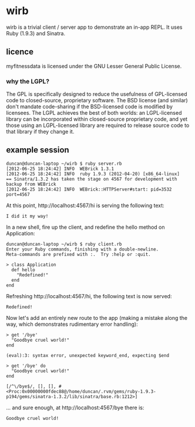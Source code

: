 wirb
====
wirb is a trivial client / server app to demonstrate an in-app REPL.  It uses Ruby (1.9.3) and Sinatra.

licence
-------
myfitnessdata is licensed under the GNU Lesser General Public License.

### why the LGPL?
The GPL is specifically designed to reduce the usefulness of GPL-licensed code to closed-source, proprietary software. The BSD license (and similar) don't mandate code-sharing if the BSD-licensed code is modified by licensees. The LGPL achieves the best of both worlds: an LGPL-licensed library can be incorporated within closed-source proprietary code, and yet those using an LGPL-licensed library are required to release source code to that library if they change it.

example session
---------------

    duncan@duncan-laptop ~/wirb $ ruby server.rb 
    [2012-06-25 18:24:42] INFO  WEBrick 1.3.1
    [2012-06-25 18:24:42] INFO  ruby 1.9.3 (2012-04-20) [x86_64-linux]
    == Sinatra/1.3.2 has taken the stage on 4567 for development with backup from WEBrick
    [2012-06-25 18:24:42] INFO  WEBrick::HTTPServer#start: pid=3532 port=4567

At this point, http://localhost:4567/hi is serving the following text:

    I did it my way!

In a new shell, fire up the client, and redefine the hello method on Application:

    duncan@duncan-laptop ~/wirb $ ruby client.rb
    Enter your Ruby commands, finishing with a double-newline.
    Meta-commands are prefixed with :.  Try :help or :quit.
     
    > class Application
      def hello
        "Redefined!"
      end
    end
     
Refreshing http://localhost:4567/hi, the following text is now served:

    Redefined!

Now let's add an entirely new route to the app (making a mistake along the way, which demonstrates rudimentary error handling):

    > get '/bye'
      "Goodbye cruel world!"
    end
     
    (eval):3: syntax error, unexpected keyword_end, expecting $end
     
    > get '/bye' do
      "Goodbye cruel world!"
    end
     
    [/^\/bye$/, [], [], #<Proc:0x00000000fdec88@/home/duncan/.rvm/gems/ruby-1.9.3-p194/gems/sinatra-1.3.2/lib/sinatra/base.rb:1212>]

... and sure enough, at http://localhost:4567/bye there is:

    Goodbye cruel world!
